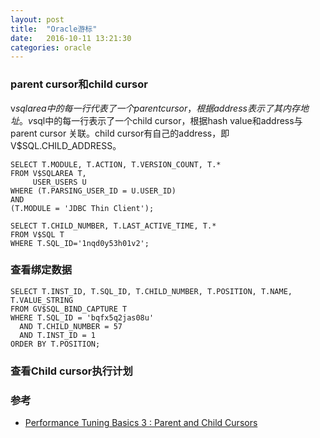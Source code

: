 ```yaml
---
layout: post
title:  "Oracle游标"
date:   2016-10-11 13:21:30
categories: oracle
---
```


### parent cursor和child cursor
v$sqlarea中的每一行代表了一个parent cursor，根据address表示了其内存地址。
v$sql中的每一行表示了一个child cursor，根据hash value和address与parent cursor 关联。child cursor有自己的address，即V$SQL.CHILD_ADDRESS。

```
SELECT T.MODULE, T.ACTION, T.VERSION_COUNT, T.*
FROM V$SQLAREA T,
     USER_USERS U
WHERE (T.PARSING_USER_ID = U.USER_ID)
AND
(T.MODULE = 'JDBC Thin Client');
```

```
SELECT T.CHILD_NUMBER, T.LAST_ACTIVE_TIME, T.*
FROM V$SQL T
WHERE T.SQL_ID='1nqd0y53h01v2';
```

### 查看绑定数据
```
SELECT T.INST_ID, T.SQL_ID, T.CHILD_NUMBER, T.POSITION, T.NAME, T.VALUE_STRING
FROM GV$SQL_BIND_CAPTURE T
WHERE T.SQL_ID = 'bqfx5q2jas08u'
  AND T.CHILD_NUMBER = 57
  AND T.INST_ID = 1
ORDER BY T.POSITION;
```

### 查看Child cursor执行计划


### 参考
+ [Performance Tuning Basics 3 : Parent and Child Cursors](http://expertoracle.com/2017/11/17/db-tuning-basics-3-parent-and-child-cursors/)